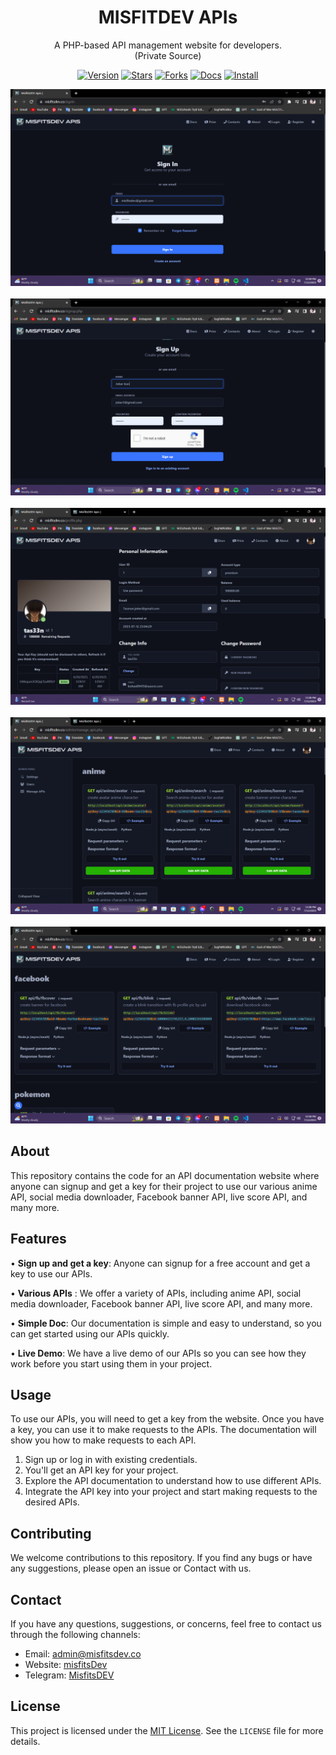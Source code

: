 <div align="center">

# MISFITDEV APIs

A PHP-based API management website for developers.
<br>
(Private Source)

[![Version](https://img.shields.io/github/v/tag/tas33n/misfitsdev-apis.svg?label=version&style=flat)](https://github.com/tas33n/misfitsdev-apis/blob/master/changelog.org)
[![Stars](https://img.shields.io/github/stars/tas33n/misfitsdev-apis.svg?style=flat)](https://github.com/tas33n/misfitsdev-apis/stargazers)
[![Forks](https://img.shields.io/github/forks/tas33n/misfitsdev-apis.svg?color=007ec6&style=flat)](https://github.com/tas33n/misfitsdev-apis/network)
[![Docs](https://img.shields.io/badge/docs-on%20GitHub-007ec6.svg?&style=flat)](https://github.com/tas33n/misfitsdev-apis/wiki)
[![Install](https://img.shields.io/badge/Install%20directly%20with-Stylus-116b59.svg?longCache=true&style=flat)](https://raw.githubusercontent.com/tas33n/Cyber-Punk/main/Cyber-Punk.user.styl)

</div>

![Screenshot 1](public/img/Screenshot_10.png)
<br /><br />
![Screenshot 2](public/img/Screenshot_11.png)
<br /><br />
![Screenshot 3](public/img/Screenshot_14.png)
<br /><br />
![Screenshot 4](public/img/Screenshot_15.png)
<br /><br />
![Screenshot 5](public/img/Screenshot_8.png)

## About

This repository contains the code for an API documentation website where anyone can signup and get a key for their project to use our various anime API, social media downloader, Facebook banner API, live score API, and many more.

## Features

• **Sign up and get a key**: Anyone can signup for a free account and get a key to use our APIs.

• **Various APIs** : We offer a variety of APIs, including anime API, social media downloader, Facebook banner API, live score API, and many more.

• **Simple Doc**: Our documentation is simple and easy to understand, so you can get started using our APIs quickly.

• **Live Demo**: We have a live demo of our APIs so you can see how they work before you start using them in your project.

## Usage

To use our APIs, you will need to get a key from the website. Once you have a key, you can use it to make requests to the APIs. The documentation will show you how to make requests to each API.

1. Sign up or log in with existing credentials.
2. You'll get an API key for your project.
3. Explore the API documentation to understand how to use different APIs.
4. Integrate the API key into your project and start making requests to the desired APIs.

## Contributing

We welcome contributions to this repository. If you find any bugs or have any suggestions, please open an issue or Contact with us.

## Contact

If you have any questions, suggestions, or concerns, feel free to contact us through the following channels:

- Email: admin@misfitsdev.co
- Website: [misfitsDev](https://misfitsdev.co)
- Telegram: [MisfitsDEV](https://t.me/misfitsdev)

## License

This project is licensed under the [MIT License](https://opensource.org/licenses/MIT). See the `LICENSE` file for more details.
